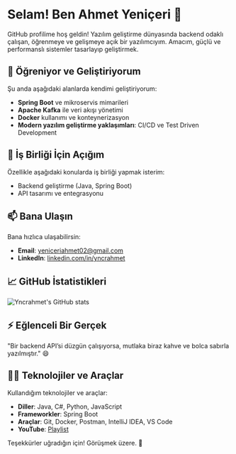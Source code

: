 # Selam! Ben Ahmet Yeniçeri 👋

GitHub profilime hoş geldin! Yazılım geliştirme dünyasında backend odaklı çalışan, öğrenmeye ve gelişmeye açık bir yazılımcıyım. Amacım, güçlü ve performanslı sistemler tasarlayıp geliştirmek. 

## 🌱 Öğreniyor ve Geliştiriyorum
Şu anda aşağıdaki alanlarda kendimi geliştiriyorum:  
- **Spring Boot** ve mikroservis mimarileri  
- **Apache Kafka** ile veri akışı yönetimi  
- **Docker** kullanımı ve konteynerizasyon  
- **Modern yazılım geliştirme yaklaşımları**: CI/CD ve Test Driven Development  

## 👯 İş Birliği İçin Açığım
Özellikle aşağıdaki konularda iş birliği yapmak isterim:
- Backend geliştirme (Java, Spring Boot)
- API tasarımı ve entegrasyonu

## 📫 Bana Ulaşın
Bana hızlıca ulaşabilirsin:
- **Email**: [yeniceriahmet02@gmail.com](mailto:yeniceriahmet02@gmail.com)
- **LinkedIn**: [linkedin.com/in/yncrahmet](https://www.linkedin.com/in/yncrahmet/)

## 📈 GitHub İstatistikleri
![Yncrahmet's GitHub stats](https://github-readme-stats.vercel.app/api?username=yncrahmet&show_icons=true&theme=radical)

## ⚡ Eğlenceli Bir Gerçek
"Bir backend API’si düzgün çalışıyorsa, mutlaka biraz kahve ve bolca sabırla yazılmıştır." 😄

## 🧑‍💻 Teknolojiler ve Araçlar
Kullandığım teknolojiler ve araçlar:
- **Diller**: Java, C#, Python, JavaScript
- **Frameworkler**: Spring Boot
- **Araçlar**: Git, Docker, Postman, IntelliJ IDEA, VS Code
- **YouTube**: [Playlist](https://www.youtube.com/watch?v=YbI6J338xxw&list=RDEMWrywifcLeTLIvHbBwz5jEg&ab_channel=netdm%C3%BCzik)

Teşekkürler uğradığın için! Görüşmek üzere. 🚀
